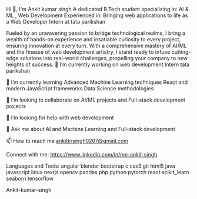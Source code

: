 Hi 👋, I'm Ankit kumar singh
A dedicated B.Tech student specializing in: AI & ML , Web Development
Experienced in:
Bringing web applications to life as a Web Developer Intern at  tata parikshan

Fueled by an unwavering passion to bridge technological realms, I bring a wealth of hands-on experience and insatiable curiosity to every project, ensuring innovation at every turn.
With a comprehensive mastery of AI/ML and the finesse of web development artistry, I stand ready to infuse cutting-edge solutions into real-world challenges, propelling your company to new heights of success.
🔭 I’m currently working on web development Intern tata parikshan

🌱 I’m currently learning Advanced Machine Learning techniques React and modern JavaScript frameworks Data Science methodologies

👯 I’m looking to collaborate on AI/ML projects and Full-stack development projects

🤝 I’m looking for help with web development

💬 Ask me about AI and Machine Learning and Full-stack development

📫 How to reach me ankitkrsingh0207@gmail.com

Connect with me:
https://www.linkedin.com/in/me-ankit-singh


Languages and Tools:
angular blender bootstrap c css3 git html5 java javascript linux nextjs opencv pandas php python pytorch react scikit_learn seaborn tensorflow

Ankit-kumar-singh

